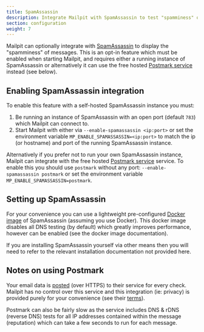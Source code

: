 ```yaml
---
title: SpamAssassin
description: Integrate Mailpit with SpamAssassin to test "spamminess" of messages
section: configuration
weight: 7
---
```


Mailpit can optionally integrate with [SpamAssassin](https://spamassassin.apache.org/) to display the "spamminess" of messages. This is an opt-in feature which must be enabled when starting Mailpit, and requires either a running instance of SpamAssassin or alternatively it can use the free hosted [Postmark service](https://spamcheck.postmarkapp.com/) instead (see below).


## Enabling SpamAssassin integration

To enable this feature with a self-hosted SpamAssassin instance you must:

1) Be running an instance of SpamAssassin with an open port (default `783`) which Mailpit can connect to.
2) Start Mailpit with either via `--enable-spamassassin <ip:port>` or set the environment variable `MP_ENABLE_SPAMASSASSIN=<ip:port>` to match the ip (or hostname) and port of the running SpamAssassin instance.

Alternatively if you prefer not to run your own SpamAssassin instance, Mailpit can integrate with the free hosted [Postmark service](https://spamcheck.postmarkapp.com/) service. To enable this you should use `postmark` without any port: `--enable-spamassassin postmark` or set the environment variable `MP_ENABLE_SPAMASSASSIN=postmark`.


## Setting up SpamAssassin

For your convenience you can use a lightweight pre-configured [Docker image](https://hub.docker.com/r/axllent/spamassassin) of SpamAssassin (assuming you use Docker). This docker image disables all DNS testing (by default) which greatly improves performance, however can be enabled (see the docker image documentation).

If you are installing SpamAssassin yourself via other means then you will need to refer to the relevant installation documentation not provided here.


## Notes on using Postmark

Your email data is [posted](https://spamcheck.postmarkapp.com/doc/) (over HTTPS) to their service for every check. Mailpit has no control over this service and this integration (ie: privacy) is provided purely for your convenience (see their [terms](https://postmarkapp.com/terms-of-service-spamcheck)).

Postmark can also be fairly slow as the service includes DNS & rDNS (reverse DNS) tests for all IP addresses contained within the message (reputation) which can take a few seconds to run for each message.
